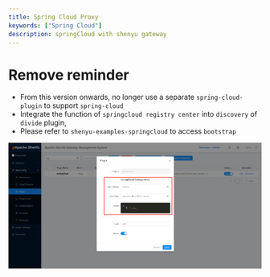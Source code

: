 ```yaml
---
title: Spring Cloud Proxy
keywords: ["Spring Cloud"]
description: springCloud with shenyu gateway
---
```


# Remove reminder
- From this version onwards, no longer use a separate `spring-cloud-plugin` to support `spring-cloud`
- Integrate the function of `springcloud registry center` into `discovery` of `divide` plugin,
- Please refer to `shenyu-examples-springcloud` to access `bootstrap`

![](/img/shenyu/quick-start/springcloud/springCloud-dynamic-register-operate-en.png)
